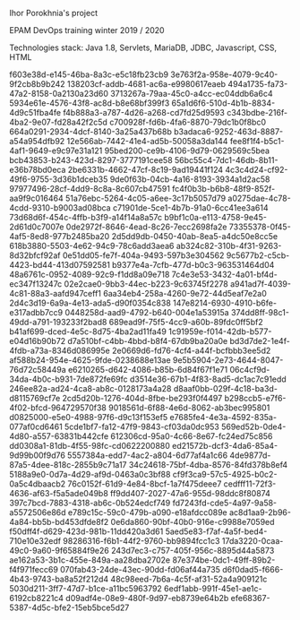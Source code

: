Ihor Porokhnia's project


EPAM DevOps  training winter 2019 / 2020

Technologies stack: Java 1.8, Servlets, MariaDB, JDBC, Javascript, CSS, HTML

f603e38d-e145-46ba-8a3c-e5c18fb23cb9
3e763f2a-958e-4079-9c40-9f2cb8b9b242
138203cf-addb-4681-ac6a-e9980617eaeb
494a1735-fa73-47a2-8158-0a2130a23d60
3713267a-79aa-45c0-a4cc-ec04ddb6a6c4
5934e61e-4576-43f8-ac8d-b8e68bf399f3
65a1d6f6-510d-4b1b-8834-4d9c51fba4fe
f4b888a3-a787-4d26-a268-cd7fd25d9593
c343bdbe-216f-4ba2-9e07-fd28a42f2c5d
c700928f-fd6b-4fa6-8870-79dc1b0f8bc0
664a0291-2934-4dcf-8140-3a25a437b68b
b3adaca6-9252-463d-8887-a54a954dfb92
12e566ab-7442-41e4-ad5b-50058a3da144
fee8f1f4-b5c1-4af1-9649-e9c97e31a121
95bed200-ce9b-4106-9d79-0629569c5bea
bcb43853-b243-423d-8297-3777191cee58
56bc55c4-7dc1-46db-8b11-e36b78bd0eca
2be6331b-4662-47cf-8c19-9ad19441f124
4c3c4d24-cf92-49f6-9755-3d36b1dceb35
9de0f63b-04cb-4a16-8193-3934a1d2ac58
97977496-28cf-4dd9-8c8a-8c607cb47591
fc4f0b3b-b6b8-48f9-852f-aa9f9c016464
51a76ebc-5264-4c05-a6ee-3c17b5057d79
a0275dae-4c78-4cdd-9310-b9003ad08bca
c71901de-5ce1-4b7b-91a0-6cc41ee3a614
73d68d6f-454c-4ffb-b3f9-a14f14a8a57c
b9bf1c0a-e113-4758-9e45-2d61d0c7007e
0de2972f-8646-4ead-8c26-7ecc2698fa2e
73355378-0f45-4af5-8ed8-977b2485ba20
2d5dd9db-0450-40ab-8ea5-a4dc50e8cc5e
618b3880-5503-4e62-94c9-78c6add3aea6
ab324c82-310b-4f31-9263-8d32bfcf92af
0e51dd05-fe7f-404a-9493-597b3e304562
9c5677b2-c5cb-4423-bd44-413d07592581
b9377e4a-7cfb-477d-b0c3-963531464d04
48a6761c-0952-4089-92c9-f1dd8a09e718
7c4e3e53-3432-4a01-bf4d-ec347f13247c
02e2cae0-9bb3-44ec-b223-9c63745f2278
a941ad7f-4039-4c81-88a3-aafd947ceff1
6aa34eb4-258a-4260-9e72-44d5eaf7e2a0
2d4c3d19-6a9a-4e13-ada5-d90f0354c838
147e8214-6930-4910-b6fe-e317adbb7cc9
0448258d-aad9-4792-b640-004e1a53915a
374dd8ff-98c1-49dd-a791-193233f2bad8
689ead9f-75f5-4cc9-a60b-89fdc0ff5bf2
b41af699-dced-4e5c-8d75-4ba2ad11fa49
1c91959e-f014-42db-b577-e04d16b90b72
d7a510bf-c4bb-4bbd-b8f4-67db9ba20a0e
bd3d7de2-1e4f-4fdb-a73a-8346d086995e
2e0669d6-fd76-4cf4-a44f-bcfbbb3ee5d2
af588b24-954e-4625-9fde-0238688e13ae
9e5b5904-2e73-4644-8047-76d72c58449a
e6210265-d642-4086-b85b-6d84f67f1e71
06c4cf9d-34da-4b0c-b931-7de872fe69fc
d3514e36-67b1-4f83-8ad5-dc1ac7c91edd
246ee82a-ad24-4ca8-ab8c-0128173a4a28
d8aaf0bb-029f-4c18-ba3d-d8115769cf7e
2cd5d20b-1276-404d-8fbe-be293f0f4497
b298ccb5-e7f6-4f02-bfcd-964729570f38
9018561d-6f88-4e6d-8062-ab3bec995801
d0825000-e5e0-4988-97f6-d9c13f153ef5
e7685fe4-4e3a-4592-835a-077af0cd6461
5cde1bf7-fa12-47f9-9843-cf03da0dc953
569ed52b-0de4-4d80-a557-63831b442cfe
612306cd-95a0-4c66-8e67-fc24ed75c856
dd0308a1-81db-4f55-98fc-cd0622200880
ed21572b-dcf3-4da6-85a4-9d99b00f9d76
5557384a-edd7-4ac2-a804-6d77af4a1c66
4de9877d-87a5-4dee-818c-2855b9c71a17
34c24618-75bf-4dba-8576-84fd378b8ef4
5188a9e0-0d7a-4d29-af9d-0463a0c3bf88
cf9f3ca9-57c5-4925-b0c2-0a5c4dbaacb2
76c0152f-61d9-4e84-8bcf-1a7f475deee7
cedfff11-72f3-4636-af63-f5a5ade049b8
ff9dd407-2027-47a6-955d-98ddc8f80874
397c7bcd-7883-4318-ab6c-0b524edcf749
fd7243fd-cde5-4a97-9a58-a5572506e86d
e789c15c-59c0-479b-a090-e18afdcc089e
ac8d1aa9-2b96-4a84-bb5b-bd453dfde8f2
0e6da860-90bf-40b0-916e-c9988e7059ed
f50dff4f-d629-423d-981b-11dd420a3d61
5aed5e83-f7af-4a5f-bed4-710e10e32edf
98286316-f6b1-44f2-9760-bb9894fcc1c3
17da3220-0caa-49c0-9a60-9f65884f9e26
243d7ec3-c757-405f-956c-8895d44a5873
ae162a53-3b1c-455e-849a-aa28dba2702e
87e374be-0dc1-49ff-89b2-f4f971fecc69
070fab43-24de-43ec-90dd-fd06af44a735
d6f0dad5-f666-4b43-9743-ba8a52f212d4
48c98eed-7b6a-4c5f-af31-52a4a909121c
5030d211-3ff7-47d7-b1ce-a11bc5963792
6edf1abb-991f-45e1-ae1c-6192cb8221c4
d09adf4e-08e9-480f-9d97-eb8739e64b2b
efe68367-5387-4d5c-bfe2-15eb5bce5d27
